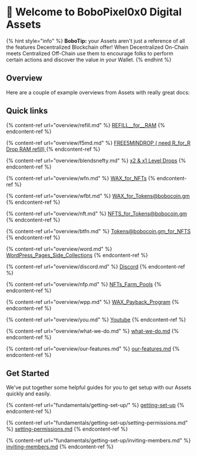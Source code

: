 # 👋 Welcome to BoboPixel0x0 Digital Assets

{% hint style="info" %}
**BoboTip:** your Assets aren't just a reference of all the features Decentralized Blockchain offer! When Decentralized On-Chain meets Centralized Off-Chain use them to encourage folks to perform certain actions and discover the value in your Wallet.
{% endhint %}

## Overview

Here are a couple of example overviews from Assets with really great docs:


## Quick links

{% content-ref url="overview/refill.md" %}
[REFILL__for__RAM](overview/refill.md)
{% endcontent-ref %}

{% content-ref url="overview/f5md.md" %}
[FREE5MINDROP ( need R_for_R Drop RAM refill) ](overview/f5md.md)
{% endcontent-ref %}

{% content-ref url="overview/blendsnefty.md" %}
[x2 & x1 Level Drops](overview/blendsnefty.md)
{% endcontent-ref %}

{% content-ref url="overview/wfn.md" %}
[WAX_for_NFTs](overview/wfn.md)
{% endcontent-ref %}

{% content-ref url="overview/wfbt.md" %}
[WAX_for_Tokens@bobocoin.gm ](overview/wfbt.md)
{% endcontent-ref %}

{% content-ref url="overview/nft.md" %}
[NFTS_for_Tokens@bobocoin.gm](overview/nft.md)
{% endcontent-ref %}

{% content-ref url="overview/btfn.md" %}
[Tokens@bobocoin.gm_for_NFTS](overview/btfn.md)
{% endcontent-ref %}

{% content-ref url="overview/word.md" %}
[WordPress_Pages_Side_Collections](overview/word.md)
{% endcontent-ref %}

{% content-ref url="overview/discord.md" %}
[Discord](overview/discord.md)
{% endcontent-ref %}

{% content-ref url="overview/nfp.md" %}
[NFTs_Farm_Pools](overview/nfp.md)
{% endcontent-ref %}

{% content-ref url="overview/wpp.md" %}
[WAX_Payback_Program](overview/wpp.md)
{% endcontent-ref %}

{% content-ref url="overview/you.md" %}
[Youtube](overview/you.md)
{% endcontent-ref %}

{% content-ref url="overview/what-we-do.md" %}
[what-we-do.md](overview/what-we-do.md)
{% endcontent-ref %}

{% content-ref url="overview/our-features.md" %}
[our-features.md](overview/our-features.md)
{% endcontent-ref %}

## Get Started

We've put together some helpful guides for you to get setup with our Assets quickly and easily.

{% content-ref url="fundamentals/getting-set-up/" %}
[getting-set-up](fundamentals/getting-set-up/)
{% endcontent-ref %}

{% content-ref url="fundamentals/getting-set-up/setting-permissions.md" %}
[setting-permissions.md](fundamentals/getting-set-up/setting-permissions.md)
{% endcontent-ref %}

{% content-ref url="fundamentals/getting-set-up/inviting-members.md" %}
[inviting-members.md](fundamentals/getting-set-up/inviting-members.md)
{% endcontent-ref %}
